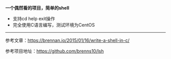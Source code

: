 **一个偶然看的项目，简单的shell**
* 支持cd help exit操作
* 完全使用C语言编写，测试环境为CentOS
*** 
参考文章：https://brennan.io/2015/01/16/write-a-shell-in-c/

参考项目地址：https://github.com/brenns10/lsh
